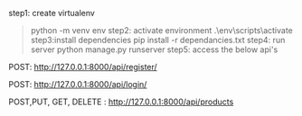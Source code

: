 step1: create virtualenv
>python -m venv env
step2: activate environment
>.\env\scripts\activate
step3:install dependencies
>pip install -r dependancies.txt
step4: run server
>python manage.py runserver
step5: access the below api's

POST: http://127.0.0.1:8000/api/register/

POST: http://127.0.0.1:8000/api/login/

POST,PUT, GET, DELETE : http://127.0.0.1:8000/api/products


